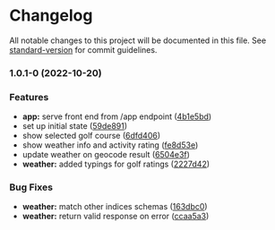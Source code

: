 # Changelog

All notable changes to this project will be documented in this file. See [standard-version](https://github.com/conventional-changelog/standard-version) for commit guidelines.

### 1.0.1-0 (2022-10-20)


### Features

* **app:** serve front end from /app endpoint ([4b1e5bd](https://github.com/CalebM1987/golf-conditions/commit/4b1e5bdca095d75c6eadb2d4a1b44a38c2cace03))
* set up initial state ([59de891](https://github.com/CalebM1987/golf-conditions/commit/59de8914086fb865ea601c3283e0de5737a2b0a6))
* show selected golf course ([6dfd406](https://github.com/CalebM1987/golf-conditions/commit/6dfd4060badbac7efde735bdb79d11903fd651dd))
* show weather info and activity rating ([fe8d53e](https://github.com/CalebM1987/golf-conditions/commit/fe8d53e648d207bbdb208262e1e73f4569afdf6e))
* update weather on geocode result ([6504e3f](https://github.com/CalebM1987/golf-conditions/commit/6504e3f15954b220110397d40f96ea109f21c46f))
* **weather:** added typings for golf ratings ([2227d42](https://github.com/CalebM1987/golf-conditions/commit/2227d4294dc36e3d29d63eed2b59962fa080059c))


### Bug Fixes

* **weather:** match other indices schemas ([163dbc0](https://github.com/CalebM1987/golf-conditions/commit/163dbc08069ad900f4240b0126ba4c63708437d4))
* **weather:** return valid response on error ([ccaa5a3](https://github.com/CalebM1987/golf-conditions/commit/ccaa5a33c25e0a5b1bd02ecc64273b95514aa5b3))
